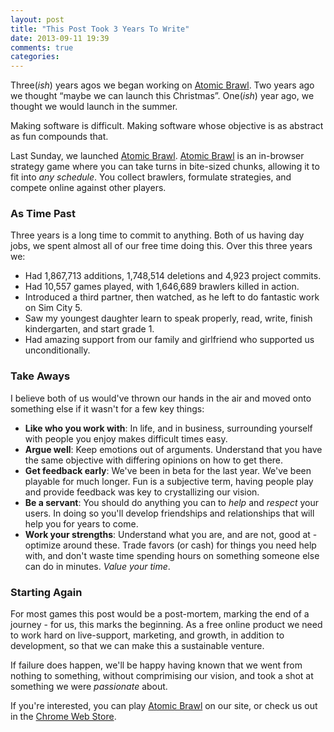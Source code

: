 ```yaml
---
layout: post
title: "This Post Took 3 Years To Write"
date: 2013-09-11 19:39
comments: true
categories: 
---
```


Three(<em>ish</em>) years agos we began working on <a href="http://atomicbrawl.com">Atomic Brawl</a>. Two years ago we thought “maybe we can launch this Christmas”. One(<em>ish</em>) year ago, we thought we would launch in the summer. 

Making software is difficult. Making software whose objective is as abstract as fun compounds that.

Last Sunday, we launched <a href="http://atomicbrawl.com">Atomic Brawl</a>. <a href="http://atomicbrawl.com">Atomic Brawl</a> is an in-browser strategy game where you can take turns in bite-sized chunks, allowing it to fit into <em>any schedule</em>.  You collect brawlers, formulate strategies, and compete online against other players. 

<!-- more -->

### As Time Past

Three years is a long time to commit to anything. Both of us having day jobs, we spent almost all of our free time doing this. Over this three years we:

* Had 1,867,713 additions, 1,748,514 deletions and 4,923 project commits.
* Had 10,557 games played, with 1,646,689 brawlers killed in action.
* Introduced a third partner, then watched, as he left to do fantastic work on Sim City 5.
* Saw my youngest daughter learn to speak properly, read, write, finish kindergarten, and start grade 1.
* Had amazing support from our family and girlfriend who supported us unconditionally.

### Take Aways

I believe both of us would've thrown our hands in the air and moved onto something else if it wasn't for a few key things:

* <strong>Like who you work with</strong>: In life, and in business, surrounding yourself with people you enjoy makes difficult times easy.
* <strong>Argue well</strong>: Keep emotions out of arguments. Understand that you have the same objective with differing opinions on how to get there.
* <strong>Get feedback early</strong>: We've been in beta for the last year. We've been playable for much longer. Fun is a subjective term, having people play and provide feedback was key to crystallizing our vision.
* <strong>Be a servant</strong>: You should do anything you can to <em>help</em> and <em>respect</em> your users. In doing so you'll develop friendships and relationships that will help you for years to come.
* <strong>Work your strengths</strong>: Understand what you are, and are not, good at - optimize around these. Trade favors (or cash) for things you need help with, and don't waste time spending hours on something someone else can do in minutes. <em>Value your time</em>.

### Starting Again

For most games this post would be a post-mortem, marking the end of a journey - for us, this marks the beginning. As a free online product we need to work hard on live-support, marketing, and growth, in addition to development, so that we can make this a sustainable venture.  

If failure does happen, we'll be happy having known that we went from nothing to something, without comprimising our vision, and took a shot at something we were <em>passionate</em> about.

If you're interested, you can play <a href="http://atomicbrawl.com">Atomic Brawl</a> on our site, or check us out in the <a href="brawl.in/ab-chromestore">Chrome Web Store</a>. 
